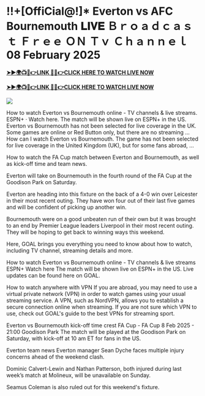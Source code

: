 # !!+[OffiCial@!]* Everton vs AFC Bournemouth 𝐋𝐈𝐕𝐄 Ｂｒｏａｄｃａｓｔ Ｆｒｅｅ ＯＮ Ｔｖ Ｃｈａｎｎｅｌ 08 February 2025

**[➤►🌍📺📱👉LINK 🔴✅👉CLICK HERE TO WATCH LIVE NOW](https://mr-juniior.blogspot.com/2025/02/ef.html)**

**[➤►🌍📺📱👉LINK 🔴✅👉CLICK HERE TO WATCH LIVE NOW](https://mr-juniior.blogspot.com/2025/02/ef.html)**

[![](https://blogger.googleusercontent.com/img/b/R29vZ2xl/AVvXsEgw86QcRTQHa_0UF_R0Ce_BfmEP5mTpVruRVIlWCPMMqp8oWxkzZavuKovDSK7oHt7t7csMbgy3jKUoCHU7kED_YXGoogHBc3NxSi3Jurev7bBa3b51d-V1n3mFx857KlyS0FiziJpcUdJgJFovmDw3IASQPNDjw8eVi3p9JbVffFfUQEfkj3-qYllz/s686/soccer.gif)](https://mr-juniior.blogspot.com/2025/02/ef.html)

How to watch Everton vs Bournemouth online - TV channels & live streams. ESPN+ · Watch here. The match will be shown live on ESPN+ in the US. Everton vs Bournemouth has not been selected for live coverage in the UK. Some games are online or Red Button only, but there are no streaming ...  How can I watch Everton vs Bournemouth. The game has not been selected for live coverage in the United Kingdom (UK), but for some fans abroad, ...

How to watch the FA Cup match between Everton and Bournemouth, as well as kick-off time and team news.

Everton will take on Bournemouth in the fourth round of the FA Cup at the Goodison Park on Saturday.

Everton are heading into this fixture on the back of a 4-0 win over Leicester in their most recent outing. They have won four out of their last five games and will be confident of picking up another win.

Bournemouth were on a good unbeaten run of their own but it was brought to an end by Premier League leaders Liverpool in their most recent outing. They will be hoping to get back to winning ways this weekend.

Here, GOAL brings you everything you need to know about how to watch, including TV channel, streaming details and more.

How to watch Everton vs Bournemouth online - TV channels & live streams
	ESPN+	Watch here
The match will be shown live on ESPN+ in the US. Live updates can be found here on GOAL.

How to watch anywhere with VPN
If you are abroad, you may need to use a virtual private network (VPN) in order to watch games using your usual streaming service. A VPN, such as NordVPN, allows you to establish a secure connection online when streaming. If you are not sure which VPN to use, check out GOAL's guide to the best VPNs for streaming sport.

Everton vs Bournemouth kick-off time
crest
FA Cup - FA Cup
8 Feb 2025 - 21:00
Goodison Park
The match will be played at the Goodison Park on Saturday, with kick-off at 10 am ET for fans in the US.

Everton team news
Everton manager Sean Dyche faces multiple injury concerns ahead of the weekend clash.

Dominic Calvert-Lewin and Nathan Patterson, both injured during last week’s match at Molineux, will be unavailable on Sunday.

Seamus Coleman is also ruled out for this weekend's fixture.
